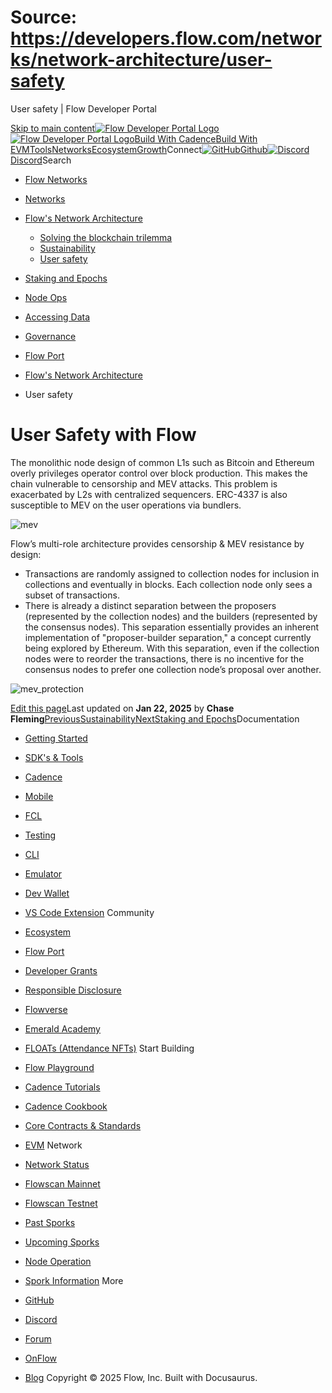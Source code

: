 # Source: https://developers.flow.com/networks/network-architecture/user-safety




User safety | Flow Developer Portal





[Skip to main content](#__docusaurus_skipToContent_fallback)[![Flow Developer Portal Logo](/img/flow-docs-logo-dark.png)![Flow Developer Portal Logo](/img/flow-docs-logo-light.png)](/)[Build With Cadence](/build/flow)[Build With EVM](/evm/about)[Tools](/tools/flow-cli)[Networks](/networks/flow-networks)[Ecosystem](/ecosystem)[Growth](/growth)Connect[![GitHub]()Github](https://github.com/onflow)[![Discord]()Discord](https://discord.gg/flow)Search

* [Flow Networks](/networks/flow-networks)
* [Networks](/networks)
* [Flow's Network Architecture](/networks/network-architecture)
  + [Solving the blockchain trilemma](/networks/network-architecture/solving-blockchain-trilemma)
  + [Sustainability](/networks/network-architecture/sustainability)
  + [User safety](/networks/network-architecture/user-safety)
* [Staking and Epochs](/networks/staking)
* [Node Ops](/networks/node-ops)
* [Accessing Data](/networks/access-onchain-data)
* [Governance](/networks/governance)
* [Flow Port](/networks/flow-port)


* [Flow's Network Architecture](/networks/network-architecture)
* User safety
# User Safety with Flow

The monolithic node design of common L1s such as Bitcoin and Ethereum overly privileges operator control over block production.
This makes the chain vulnerable to censorship and MEV attacks. This problem is exacerbated by L2s with centralized sequencers. ERC-4337 is also susceptible to MEV on the user operations via bundlers.

![mev](/assets/images/mev_attack-b4d72fcf8ae40bb4ff46a06d6c4322e1.png)

Flow’s multi-role architecture provides censorship & MEV resistance by design:

* Transactions are randomly assigned to collection nodes for inclusion in collections and eventually in blocks. Each collection node only sees a subset of transactions.
* There is already a distinct separation between the proposers (represented by the collection nodes) and the builders (represented by the consensus nodes). This separation essentially provides an inherent implementation of "proposer-builder separation," a concept currently being explored by Ethereum. With this separation, even if the collection nodes were to reorder the transactions, there is no incentive for the consensus nodes to prefer one collection node’s proposal over another.

![mev_protection](/assets/images/mev_protection_in_flow-cb8116a0c2f0defaf2ec9bed7c552eb6.png)

[Edit this page](https://github.com/onflow/docs/tree/main/docs/networks/network-architecture/user-safety.md)Last updated on **Jan 22, 2025** by **Chase Fleming**[PreviousSustainability](/networks/network-architecture/sustainability)[NextStaking and Epochs](/networks/staking)Documentation

* [Getting Started](/build/getting-started/contract-interaction)
* [SDK's & Tools](/tools)
* [Cadence](https://cadence-lang.org/docs/)
* [Mobile](/build/guides/mobile/overview)
* [FCL](/tools/clients/fcl-js)
* [Testing](/build/smart-contracts/testing)
* [CLI](/tools/flow-cli)
* [Emulator](/tools/emulator)
* [Dev Wallet](https://github.com/onflow/fcl-dev-wallet)
* [VS Code Extension](/tools/vscode-extension)
Community

* [Ecosystem](/ecosystem)
* [Flow Port](https://port.onflow.org/)
* [Developer Grants](https://github.com/onflow/developer-grants)
* [Responsible Disclosure](https://flow.com/flow-responsible-disclosure)
* [Flowverse](https://www.flowverse.co/)
* [Emerald Academy](https://academy.ecdao.org/)
* [FLOATs (Attendance NFTs)](https://floats.city/)
Start Building

* [Flow Playground](https://play.flow.com/)
* [Cadence Tutorials](https://cadence-lang.org/docs/tutorial/first-steps)
* [Cadence Cookbook](https://open-cadence.onflow.org)
* [Core Contracts & Standards](/build/core-contracts)
* [EVM](/evm/about)
Network

* [Network Status](https://status.onflow.org/)
* [Flowscan Mainnet](https://flowdscan.io/)
* [Flowscan Testnet](https://testnet.flowscan.io/)
* [Past Sporks](/networks/node-ops/node-operation/past-sporks)
* [Upcoming Sporks](/networks/node-ops/node-operation/upcoming-sporks)
* [Node Operation](/networks/node-ops)
* [Spork Information](/networks/node-ops/node-operation/spork)
More

* [GitHub](https://github.com/onflow)
* [Discord](https://discord.gg/flow)
* [Forum](https://forum.onflow.org/)
* [OnFlow](https://onflow.org/)
* [Blog](https://flow.com/blog)
Copyright © 2025 Flow, Inc. Built with Docusaurus.

